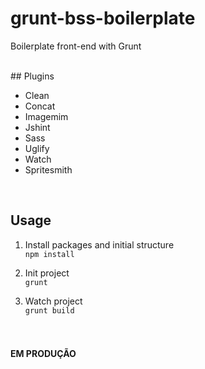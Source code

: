 # grunt-bss-boilerplate
Boilerplate front-end with Grunt

<br/>
## Plugins 

* Clean
* Concat
* Imagemim
* Jshint
* Sass
* Uglify
* Watch
* Spritesmith
<br/>

## Usage

1. Install packages and initial structure<br/>
`npm install`

2. Init project <br/>
`grunt`

3. Watch project<br/>
`grunt build`
<br/> <br/> <br/>

#### EM PRODUÇÃO 
